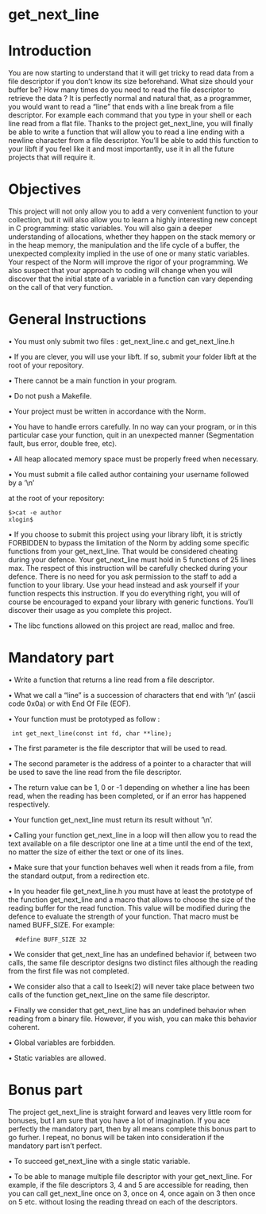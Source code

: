 # get_next_line
# Introduction

You are now starting to understand that it will get tricky to read data from a file descriptor if you don’t know its size beforehand. What size should your buffer be? How many times do you need to read the file descriptor to retrieve the data ? It is perfectly normal and natural that, as a programmer, you would want to read a “line” that ends with a line break from a file descriptor. For example each command that you type in your shell or each line read from a flat file. Thanks to the project get_next_line, you will finally be able to write a function that will allow you to read a line ending with a newline character from a file descriptor. You’ll be able to add this function to your libft if you feel like it and most importantly, use it in all the future projects that will require it.

# Objectives

This project will not only allow you to add a very convenient function to your collection, but it will also allow you to learn a highly interesting new concept in C programming: static variables. You will also gain a deeper understanding of allocations, whether they happen on the stack memory or in the heap memory, the manipulation and the life cycle of a buffer, the unexpected complexity implied in the use of one or many static variables. Your respect of the Norm will improve the rigor of your programming. We also suspect that your approach to coding will change when you will discover that the initial state of a variable in a function can vary depending on the call of that very function.

# General Instructions
• You must only submit two files : get_next_line.c and get_next_line.h

• If you are clever, you will use your libft. If so, submit your folder libft at the root of your repository.

• There cannot be a main function in your program.

• Do not push a Makefile.

• Your project must be written in accordance with the Norm.

• You have to handle errors carefully. In no way can your program, or in this particular case your function, quit in an unexpected manner (Segmentation fault, bus error, double free, etc).

• All heap allocated memory space must be properly freed when necessary.

• You must submit a file called author containing your username followed by a ’\n’

at the root of your repository:
  
    $>cat -e author
    xlogin$

• If you choose to submit this project using your library libft, it is strictly FORBIDDEN to bypass the limitation of the Norm by adding some specific functions from your get_next_line. That would be considered cheating during your defence. Your get_next_line must hold in 5 functions of 25 lines max. The respect of this instruction will be carefully checked during your defence. There is no need for you ask permission to the staff to add a function to your library. Use your head instead and ask yourself if your function respects this instruction. If you do everything right, you will of course be encouraged to expand your library with generic functions. You’ll discover their usage as you complete this project.

• The libc functions allowed on this project are read, malloc and free.

# Mandatory part

• Write a function that returns a line read from a file descriptor.

• What we call a “line” is a succession of characters that end with ’\n’ (ascii code 0x0a) or with End Of File (EOF).

• Your function must be prototyped as follow :
 
     int get_next_line(const int fd, char **line);

• The first parameter is the file descriptor that will be used to read.

• The second parameter is the address of a pointer to a character that will be used to save the line read from the file descriptor.

• The return value can be 1, 0 or -1 depending on whether a line has been read, when the reading has been completed, or if an error has happened respectively.

• Your function get_next_line must return its result without ’\n’.

• Calling your function get_next_line in a loop will then allow you to read the text available on a file descriptor one line at a time until the end of the text, no matter the size of either the text or one of its lines.

• Make sure that your function behaves well when it reads from a file, from the standard output, from a redirection etc.

• In you header file get_next_line.h you must have at least the prototype of the function get_next_line and a macro that allows to choose the size of the reading buffer for the read function. This value will be modified during the defence to evaluate the strength of your function. That macro must be named BUFF_SIZE. For example:

      #define BUFF_SIZE 32
    
• We consider that get_next_line has an undefined behavior if, between two calls, the same file descriptor designs two distinct files although the reading from the first file was not completed.

• We consider also that a call to lseek(2) will never take place between two calls of the function get_next_line on the same file descriptor.

• Finally we consider that get_next_line has an undefined behavior when reading from a binary file. However, if you wish, you can make this behavior coherent.

• Global variables are forbidden.

• Static variables are allowed.

# Bonus part

The project get_next_line is straight forward and leaves very little room for bonuses, but I am sure that you have a lot of imagination. If you ace perfectly the mandatory part, then by all means complete this bonus part to go furher. I repeat, no bonus will be taken into consideration if the mandatory part isn’t perfect.

• To succeed get_next_line with a single static variable.

• To be able to manage multiple file descriptor with your get_next_line. For example, if the file descriptors 3, 4 and 5 are accessible for reading, then you can call get_next_line once on 3, once on 4, once again on 3 then once on 5 etc. without losing the reading thread on each of the descriptors.
